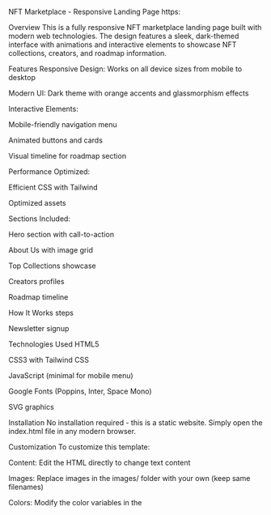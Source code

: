 NFT Marketplace - Responsive Landing Page
https:

Overview
This is a fully responsive NFT marketplace landing page built with modern web technologies. The design features a sleek, dark-themed interface with animations and interactive elements to showcase NFT collections, creators, and roadmap information.

Features
Responsive Design: Works on all device sizes from mobile to desktop

Modern UI: Dark theme with orange accents and glassmorphism effects

Interactive Elements:

Mobile-friendly navigation menu

Animated buttons and cards

Visual timeline for roadmap section

Performance Optimized:

Efficient CSS with Tailwind

Optimized assets

Sections Included:

Hero section with call-to-action

About Us with image grid

Top Collections showcase

Creators profiles

Roadmap timeline

How It Works steps

Newsletter signup

Technologies Used
HTML5

CSS3 with Tailwind CSS

JavaScript (minimal for mobile menu)

Google Fonts (Poppins, Inter, Space Mono)

SVG graphics

Installation
No installation required - this is a static website. Simply open the index.html file in any modern browser.

Customization
To customize this template:

Content: Edit the HTML directly to change text content

Images: Replace images in the images/ folder with your own (keep same filenames)

Colors: Modify the color variables in the <style> section or Tailwind classes

Fonts: Change Google Fonts imports in the <head> section

Browser Support
The page has been tested on:

Chrome (latest)




